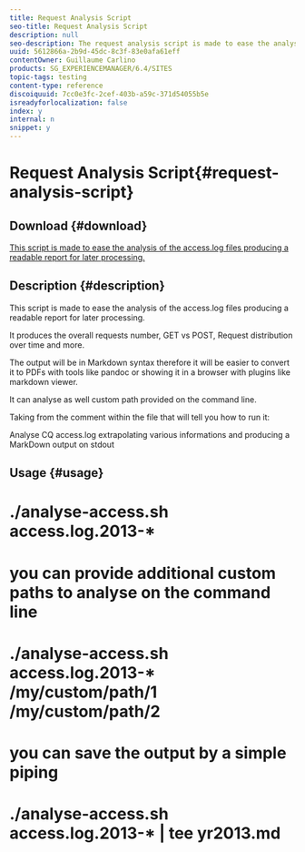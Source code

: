 ```yaml
---
title: Request Analysis Script
seo-title: Request Analysis Script
description: null
seo-description: The request analysis script is made to ease the analysis of the access.log files producing a readable report for later processing
uuid: 5612866a-2b9d-45dc-8c3f-83e0afa61eff
contentOwner: Guillaume Carlino
products: SG_EXPERIENCEMANAGER/6.4/SITES
topic-tags: testing
content-type: reference
discoiquuid: 7cc0e3fc-2cef-403b-a59c-371d54055b5e
isreadyforlocalization: false
index: y
internal: n
snippet: y
---
```


# Request Analysis Script{#request-analysis-script}

## Download {#download}

[This script is made to ease the analysis of the access.log files producing a readable report for later processing.](assets/analyse-access.sh)

## Description {#description}

This script is made to ease the analysis of the access.log files producing a readable report for later processing.

It produces the overall requests number, GET vs POST, Request distribution over time and more.

The output will be in Markdown syntax therefore it will be easier to convert it to PDFs with tools like pandoc or showing it in a browser with plugins like markdown viewer.

It can analyse as well custom path provided on the command line.

Taking from the comment within the file that will tell you how to run it:

Analyse CQ access.log extrapolating various informations and producing a MarkDown output on stdout

## Usage {#usage}

# ./analyse-access.sh access.log.2013-&#42;

#

# you can provide additional custom paths to analyse on the command line

# ./analyse-access.sh access.log.2013-&#42; /my/custom/path/1 /my/custom/path/2

#

# you can save the output by a simple piping

# ./analyse-access.sh access.log.2013-&#42; | tee yr2013.md
